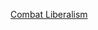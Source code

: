[Combat Liberalism](https://www.marxists.org/reference/archive/mao/selected-works/volume-2/mswv2_03.htm)